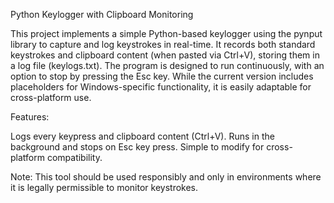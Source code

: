 Python Keylogger with Clipboard Monitoring

This project implements a simple Python-based keylogger using the pynput library to capture and log keystrokes in real-time. It records both standard keystrokes and clipboard content (when pasted via Ctrl+V), storing them in a log file (keylogs.txt). The program is designed to run continuously, with an option to stop by pressing the Esc key. While the current version includes placeholders for Windows-specific functionality, it is easily adaptable for cross-platform use.

Features:

Logs every keypress and clipboard content (Ctrl+V).
Runs in the background and stops on Esc key press.
Simple to modify for cross-platform compatibility.

Note: This tool should be used responsibly and only in environments where it is legally permissible to monitor keystrokes.
